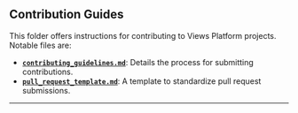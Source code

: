 ## Contribution Guides

This folder offers instructions for contributing to Views Platform projects. Notable files are:

- **[`contributing_guidelines.md`](./contributing_guidelines.md)**: Details the process for submitting contributions.
- **[`pull_request_template.md`](./guide_to_branches_and_PRs.md)**: A template to standardize pull request submissions.

---